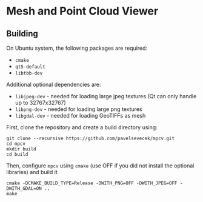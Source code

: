 # Mesh and Point Cloud Viewer

## Building
On Ubuntu system, the following packages are required:
- `cmake`
- `qt5-default`
- `libtbb-dev`

Additional optional dependencies are:
- `libjpeg-dev`  - needed for loading large jpeg textures (Qt can only handle up to 32767x32767)
- `libpng-dev`   - needed for loading large png textures
- `libgdal-dev`  - needed for loading GeoTIFFs as mesh

First, clone the repository and create a build directory using:
```
git clone --recursive https://github.com/pavelsevecek/mpcv.git
cd mpcv
mkdir build
cd build
```

Then, configure `mpcv` using `cmake` (use OFF if you did not install the optional libraries) and build it
```
cmake -DCMAKE_BUILD_TYPE=Release -DWITH_PNG=OFF -DWITH_JPEG=OFF -DWITH_GDAL=ON ..
make
```
